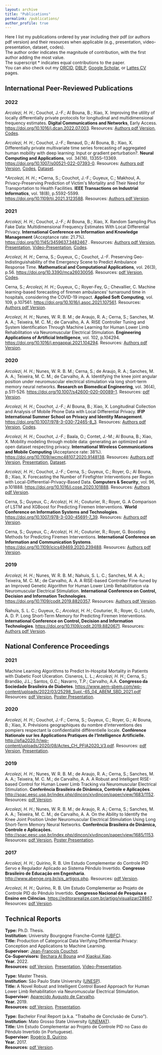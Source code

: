 ```yaml
---
layout: archive
title: "Publications"
permalink: /publications/
author_profile: true
---
```


Here I list my publications ordered by year including their pdf (or authors pdf version) and their resources when applicable (e.g., presentation, video-presentation, dataset, codes). \
The author order indicates the magnitude of contribution, with the first author adding the most value. \
The superscript \* indicates equal contributions to the paper. \
You can also check out my [ORCID](https://orcid.org/0000-0001-8059-7094), [DBLP](https://dblp.uni-trier.de/pid/248/5342.html), [Google Scholar](https://scholar.google.com/citations?hl=en&user=VJgSocwAAAAJ), or [Lattes CV](http://lattes.cnpq.br/6492386691695466) pages.

## International Peer-Reviewed Publications

### 2022
*Arcolezi, H. H.*; Couchot, J.-F.; Al Bouna, B.; Xiao, X. Improving the utility of locally differentially private protocols for longitudinal and multidimensional frequency estimates. **Digital Communications and Networks**, Early Access. <https://doi.org/10.1016/j.dcan.2022.07.003>. Resources: [Authors pdf Version](http://hharcolezi.github.io/files/2022_LDP_ALLOMFREE.pdf), [Codes](https://github.com/hharcolezi/ldp-protocols-mobility-cdrs/tree/main/papers/%5B4%5D).

*Arcolezi, H. H.*; Couchot, J.-F.; Renaud, D.; Al Bouna, B.; Xiao, X. Differentially private multivariate time series forecasting of aggregated human mobility with deep learning: Input or gradient perturbation?. **Neural Computing and Applications**, vol. 34(16), 13355–13369. <https://doi.org/10.1007/s00521-022-07393-0>. Resources: [Authors pdf Version](http://hharcolezi.github.io/files/2022_DPDL_Time_Series_Input_VS_Gradient.pdf), [Codes](https://github.com/hharcolezi/ldp-protocols-mobility-cdrs/tree/main/papers/%5B3%5D), [Dataset](https://github.com/hharcolezi/ldp-protocols-mobility-cdrs/blob/main/papers/%5B3%5D/ML_final_df_real.csv).

\**Arcolezi, H. H.*; \*Cerna, S.; Couchot, J.-F.; Guyeux, C.; Makhoul, A. Privacy-Preserving Prediction of Victim's Mortality and Their Need for Transportation to Health Facilities. **IEEE Transactions on Industrial Informatics**, vol. 18(8), p.5592-5599. <https://doi.org/10.1109/tii.2021.3123588>. Resources: [Authors pdf Version](http://hharcolezi.github.io/files/2021_TII_VIC_MORTRANSP.pdf).

### 2021

*Arcolezi, H. H.*; Couchot, J.-F.; Al Bouna, B.; Xiao, X. Random Sampling Plus Fake Data: Multidimensional Frequency Estimates With Local Differential Privacy. **International Conference on Information and Knowledge Management** (Acceptance rate: 21.7%). <https://doi.org/10.1145/3459637.3482467> . Resources: [Authors pdf Version](http://hharcolezi.github.io/files/2021_LDP_RS_FD_arxived.pdf), [Presentation](http://hharcolezi.github.io/files/2021_CIKM_Presentation.pdf), [Video-Presentation](https://screencast-o-matic.com/watch/crQtokV6CIl), [Codes](https://github.com/hharcolezi/ldp-protocols-mobility-cdrs/tree/main/papers/%5B2%5D).

*Arcolezi, H. H.*; Cerna, S.; Guyeux, C.; Couchot, J.-F. Preserving Geo-Indistinguishability of the Emergency Scene to Predict Ambulance Response Time. **Mathematical and Computational Applications**, vol. 26(3), p.56. <https://doi.org/10.3390/mca26030056>. Resources: [pdf Version](http://hharcolezi.github.io/files/2021_MCA_ART_GI.pdf), [Codes](https://github.com/hharcolezi/ldp-protocols-mobility-cdrs/tree/main/papers/%5B5%5D).

Cerna, S.; *Arcolezi, H. H.*; Guyeux, C.; Royer-Fey, G.; Chevallier, C. Machine learning-based forecasting of firemen ambulances' turnaround time in hospitals, considering the COVID-19 impact. **Applied Soft Computing**, vol. 109, p.107561. <https://doi.org/10.1016/j.asoc.2021.107561>. Resources: [Authors pdf Version](http://hharcolezi.github.io/files/2021_ASOC_att.pdf).

*Arcolezi, H. H.*; Nunes, W. R. B. M.; de Araujo, R. A.; Cerna, S.; Sanches, M. A. A.; Teixeira, M. C. M.; de Carvalho, A. A. RISE Controller Tuning and System Identification Through Machine Learning for Human Lower Limb Rehabilitation via Neuromuscular Electrical Stimulation. **Engineering Applications of Artificial Intelligence**, vol. 102, p.104294. <https://doi.org/10.1016/j.engappai.2021.104294>. Resources: [Authors pdf Version](http://hharcolezi.github.io/files/2021_EAAI_rise_ml.pdf).

### 2020

*Arcolezi, H. H.*; Nunes, W. R. B. M.; Cerna, S.; de Araujo, R. A.; Sanches, M. A. A.; Teixeira, M. C. M.; de Carvalho, A. A. Identifying the knee joint angular position under neuromuscular electrical stimulation via long short-term memory neural networks. **Research on Biomedical Engineering**, vol. 36(4), p.511-526. <https://doi.org/10.1007/s42600-020-00089-1>. Resources: [pdf Version](https://rdcu.be/b6NV9).

*Arcolezi, H. H.*; Couchot, J.-F.; Al Bouna, B.; Xiao, X. Longitudinal Collection and Analysis of Mobile Phone Data with Local Differential Privacy. **IFIP International Summer School on Privacy and Identity Management**. <https://doi.org/10.1007/978-3-030-72465-8_3>. Resources: [Authors pdf Version](http://hharcolezi.github.io/files/2020_IFIP_SS_Mobile_data_LDP.pdf), [Codes](https://github.com/hharcolezi/ldp-protocols-mobility-cdrs/tree/main/papers/%5B1%5D).

*Arcolezi, H. H.*; Couchot, J.-F.; Baala, O.; Contet, J.-M.; Al Bouna, B.; Xiao, X. Mobility modeling through mobile data: generating an optimized and open dataset respecting privacy. **International Wireless Communications and Mobile Computing** (Acceptance rate: 38%). <https://doi.org/10.1109/iwcmc48107.2020.9148138>. Resources: [Authors pdf Version](http://hharcolezi.github.io/files/2020_IWCMC_MS_FIMU.pdf), [Presentation](http://hharcolezi.github.io/files/2020_IWCMC_Presentation.pdf), [Dataset](https://github.com/hharcolezi/OpenMSFIMU).

*Arcolezi, H. H.*; Couchot, J.-F.; Cerna, S.; Guyeux, C.; Royer, G.; Al Bouna, B.; Xiao, X. Forecasting the Number of Firefighter Interventions per Region with Local-Differential-Privacy-Based Data. **Computers & Security**, vol. 96, p.101888. <https://doi.org/10.1016/j.cose.2020.101888>. Resources: [Authors pdf Version](http://hharcolezi.github.io/files/2020_COSE_ldp_firemen.pdf).

Cerna, S.; Guyeux, C.; *Arcolezi, H. H.*; Couturier, R.; Royer, G. A Comparison of LSTM and XGBoost for Predicting Firemen Interventions. **World Conference on Information Systems and Technologies**. <https://doi.org/10.1007/978-3-030-45691-7_39>. Resources: [Authors pdf Version](http://hharcolezi.github.io/files/2019_WCIST_LSTM_vs_XGBoost.pdf).

Cerna, S.; Guyeux, C.; *Arcolezi, H. H.*; Couturier, R.; Royer, G. Boosting Methods for Predicting Firemen Interventions. **International Conference on Information and Communication Systems**. <https://doi.org/10.1109/icics49469.2020.239488>. Resources: [Authors pdf Version](http://hharcolezi.github.io/files/2020_ICICS_boosting.pdf).

### 2019

*Arcolezi, H. H.*; Nunes, W. R. B. M.; Nahuis, S. L. C.; Sanches, M. A. A.; Teixeira, M. C. M.; de Carvalho, A. A. A RISE-based Controller Fine-tuned by an Improved Genetic Algorithm for Human Lower Limb Rehabilitation via Neuromuscular Electrical Stimulation. **International Conference on Control, Decision and Information Technologies**. <https://doi.org/10.1109/codit.2019.8820357>. Resources: [Authors pdf Version](http://hharcolezi.github.io/files/2019_CODIT_control.pdf).

Ñahuis, S. L. C.; Guyeux, C.; *Arcolezi, H. H.*; Couturier, R.; Royer, G.; Lotufo, A. D. P. Long Short-Term Memory for Predicting Firemen Interventions. **International Conference on Control, Decision and Information Technologies**. <https://doi.org/10.1109/codit.2019.8820671>. Resources: [Authors pdf Version](http://hharcolezi.github.io/files/2019_CODIT_lstm.pdf).

## National Conference Proceedings

### 2021
Machine Learning Algorithms to Predict In-Hospital Mortality in Patients with Diabetic Foot Ulceration. Cisneros, L. L.; *Arcolezi, H. H.*; Cerna, S.; Brandão, J.L.; Santos, G.C.; Navarro, T.P.; Carvalho, A.A. **Congresso da Sociedade Brasileira de Diabetes**. <https://www.aem-sbem.com/wp-content/uploads/2022/03/25298_Supl.-65_04_ABEM_SBD_2021.pdf> Resources: [pdf Version](http://hharcolezi.github.io/files/2021_CSBD_Abstract_ML_Diabetic_Foot.pdf), [Poster Presentation](http://hharcolezi.github.io/files/2021_CSBD_Poster_ML_Diabetic_Foot.pdf).

### 2020
*Arcolezi, H. H.*; Couchot, J.-F.; Cerna, S.; Guyeux, C.; Royer, G.; Al Bouna, B.; Xiao, X. Prévisions geographiques du nombre d’interventions des pompiers respectant la confidentialité différentielle locale. **Conférence Nationale sur les Applications Pratiques de l’Intelligence Artificielle.** <http://pfia2020.fr/wp-content/uploads/2020/08/Actes_CH_PFIA2020_V3.pdf>. Resources: [pdf Version](http://hharcolezi.github.io/files/2020_APIA_CDL_POMPIERS_paper.pdf), [Presentation](http://hharcolezi.github.io/files/2020_APIA_CDL_POMPIERS_Presentation.pdf).

### 2019
*Arcolezi, H. H.*; Nunes, W. R. B. M.; de Araujo, R. A.; Cerna, S.; Sanches, M. A. A.; Teixeira, M. C. M.; de Carvalho, A. A. A Robust and Intelligent RISE-based Control for Human Lower Limb Tracking via Neuromuscular Electrical Stimulation. **Conferência Brasileira de Dinâmica, Controle e Aplicações**. <http://soac.eesc.usp.br/index.php/dincon/xivdincon/paper/view/1683/1152>. Resources: [pdf Version](http://hharcolezi.github.io/files/2019_DINCON_control.pdf).

*Arcolezi, H. H.*; Nunes, W. R. B. M.; de Araujo, R. A.; Cerna, S.; Sanches, M. A. A.; Teixeira, M. C. M.; de Carvalho, A. A. On the Ability to Identify the Knee Joint Position Under Neuromuscular Electrical Stimulation Using Long Short-Term Memory Neural Networks. **Conferência Brasileira de Dinâmica, Controle e Aplicações.** <http://soac.eesc.usp.br/index.php/dincon/xivdincon/paper/view/1685/1153>. Resources: [pdf Version](http://hharcolezi.github.io/files/2019_DINCON_ident.pdf), [Poster Presentation](http://hharcolezi.github.io/files/2019_DINCON_ident_poster.pdf).

### 2017
*Arcolezi, H. H.*; Quirino, R. B. Um Estudo Complementar do Controle PID Servo e Regulador Aplicado ao Sistema Pêndulo Invertido. **Congresso Brasileiro de Educação em Engenharia**. <http://www.abenge.org.br/sis_artigos.php>. Resources: [pdf Version](http://hharcolezi.github.io/files/2017_COBENGE_Control_PID.pdf).

*Arcolezi, H. H.*; Quirino, R. B. Um Estudo Complementar ao Projeto de Controle PID do Pêndulo Invertido. **Congresso Nacional de Pesquisa e Ensino em Ciências**. 
<https://editorarealize.com.br/artigo/visualizar/28867>. Resources: [pdf Version](http://hharcolezi.github.io/files/2017_CONAPESC_Control_PID.pdf).

## Technical Reports

**Type:** Ph.D. Thesis. \
**Institution:** University Bourgogne Franche-Comté ([UBFC](https://spim.ubfc.fr/)).\
**Title:** Production of Categorical Data Verifying Differential Privacy: Conception and Applications to Machine Learning. \
**Supervisor:** [Jean-François Couchot](https://members.femto-st.fr/jf-couchot/en). \
**Co-Supervisors:** [Bechara Al Bouna](https://www.linkedin.com/in/bechara-al-bouna-aa94927/?originalSubdomain=lb) and [Xiaokui Xiao](https://www.comp.nus.edu.sg/~xiaoxk/). \
**Year.** 2022. \
**Resources:** [pdf Version](http://hharcolezi.github.io/files/2022_HHA_Thesis_UBFC.pdf), [Presentation](http://hharcolezi.github.io/files/2022_HHA_Thesis_UBFC_Presentation.pdf), [Video-Presentation](https://screencast-o-matic.com/watch/c3fnIPVqTTc).

**Type:** Master Thesis. \
**Institution:** São Paulo State University ([UNESP](https://www.feis.unesp.br/#!/ppgee)).\
**Title:** A Novel Robust and Intelligent Control Based Approach for Human Lower Limb Rehabilitation via Neuromuscular Electrical Stimulation. \
**Supervisor:** [Aparecido Augusto de Carvalho](http://lattes.cnpq.br/0250066159980825). \
**Year.** 2019. \
**Resources:** [pdf Version](http://hharcolezi.github.io/files/2019_UNESP_Master_thesis_compressed.pdf), [Presentation](http://hharcolezi.github.io/files/2019_UNESP_Master_thesis_Presentation.pdf).

**Type:** Bachelor Final Report (a.k.a. "Trabalho de Conclusão de Curso"). \
**Institution:** Mato Grosso State University ([UNEMAT](https://unemat.br/)).\
**Title:** Um Estudo Complementar ao Projeto de Controle PID no Caso do Pêndulo Invertido (in Portuguese). \
**Supervisor:** [Rogério B. Quirino](http://lattes.cnpq.br/9429587919161205). \
**Year.** 2017. \
**Resources:** [pdf Version](http://hharcolezi.github.io/files/2017_UNEMAT_Final_Work.pdf).
